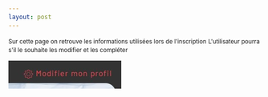 ```yaml
---
layout: post
---
```


<small>Sur cette page on retrouve les informations utilisées lors de l'inscription</small>
<small>L'utilisateur pourra s'il le souhaite les modifier et les compléter</small>

![editAccount](/images/editAccount.jpg)